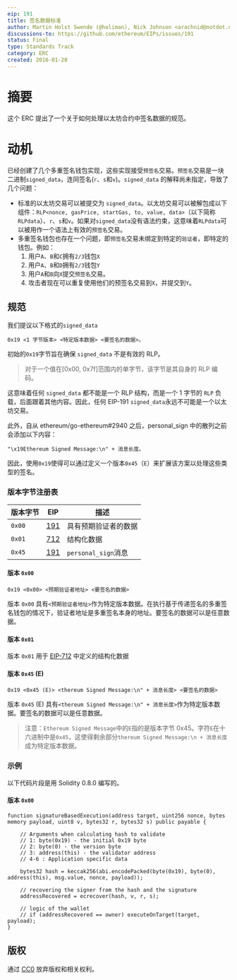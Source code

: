 ```yaml
---
eip: 191
title: 签名数据标准
author: Martin Holst Swende (@holiman), Nick Johnson <arachnid@notdot.net>
discussions-to: https://github.com/ethereum/EIPs/issues/191
status: Final
type: Standards Track
category: ERC
created: 2016-01-20
---
```


# 摘要

这个 ERC 提出了一个关于如何处理以太坊合约中签名数据的规范。

# 动机

已经创建了几个多重签名钱包实现，这些实现接受`预签名`交易。`预签名`交易是一块二进制`signed_data`，连同签名(`r`、`s`和`v`)。`signed_data` 的解释尚未指定，导致了几个问题：

* 标准的以太坊交易可以被提交为 `signed_data`。以太坊交易可以被解包成以下组件：`RLP<nonce, gasPrice, startGas, to, value, data>`（以下简称`RLPdata`）、`r`、`s`和`v`。如果对`signed_data`没有语法约束，这意味着`RLPdata`可以被用作一个语法上有效的`预签名`交易。
* 多重签名钱包也存在一个问题，即`预签名`交易未绑定到特定的`验证者`，即特定的钱包。例如：
    1. 用户`A`、`B`和`C`拥有`2/3`钱包`X`
    2. 用户`A`、`B`和`D`拥有`2/3`钱包`Y`
    3. 用户`A`和`B`向`X`提交`预签名`交易。
    4. 攻击者现在可以重复使用他们的预签名交易到`X`，并提交到`Y`。

## 规范

我们提议以下格式的`signed_data`

```
0x19 <1 字节版本> <特定版本数据> <要签名的数据>。
```

初始的`0x19`字节旨在确保 `signed_data` 不是有效的 RLP。

> 对于一个值在[0x00, 0x7f]范围内的单字节，该字节是其自身的 RLP 编码。

这意味着任何 `signed_data` 都不能是一个 RLP 结构，而是一个 1 字节的 `RLP` 负载，后面跟着其他内容。因此，任何 EIP-191 `signed_data`永远不可能是一个以太坊交易。

此外，自从 ethereum/go-ethereum#2940 之后，personal_sign 中的散列之前会添加以下内容：

```
"\x19Ethereum Signed Message:\n" + 消息长度。
```

因此，使用`0x19`使得可以通过定义一个版本`0x45`（`E`）来扩展该方案以处理这些类型的签名。

### 版本字节注册表

| 版本字节 | EIP            | 描述
| -------- | -------------- | -----------
|    `0x00`    | [191][eip-191] | 具有预期验证者的数据
|    `0x01`    | [712][eip-712] | 结构化数据
|    `0x45`    | [191][eip-191] | `personal_sign`消息

#### 版本 `0x00`

```
0x19 <0x00> <预期验证者地址> <要签名的数据>
```

版本 `0x00` 具有`<预期验证者地址>`作为特定版本数据。在执行基于传递签名的多重签名钱包的情况下，验证者地址是多重签名本身的地址。要签名的数据可以是任意数据。

#### 版本 `0x01`

版本 `0x01` 用于 [EIP-712] 中定义的结构化数据

#### 版本 `0x45` (E)

```
0x19 <0x45 (E)> <thereum Signed Message:\n" + 消息长度> <要签名的数据>
```

版本 `0x45` (E) 具有`<thereum Signed Message:\n" + 消息长度>`作为特定版本数据。要签名的数据可以是任意数据。

> 注意：`Ethereum Signed Message`中的`E`指的是版本字节 0x45。字符`E`在十六进制中是`0x45`，这使得剩余部分`thereum Signed Message:\n + 消息长度`成为特定版本数据。

[EIP-191]: ./eip-191.md
[EIP-712]: ./eip-712.md

### 示例

以下代码片段是用 Solidity 0.8.0 编写的。

#### 版本 `0x00`

```solidity
function signatureBasedExecution(address target, uint256 nonce, bytes memory payload, uint8 v, bytes32 r, bytes32 s) public payable {
        
    // Arguments when calculating hash to validate
    // 1: byte(0x19) - the initial 0x19 byte
    // 2: byte(0) - the version byte
    // 3: address(this) - the validator address
    // 4-6 : Application specific data

    bytes32 hash = keccak256(abi.encodePacked(byte(0x19), byte(0), address(this), msg.value, nonce, payload));

    // recovering the signer from the hash and the signature
    addressRecovered = ecrecover(hash, v, r, s);
   
    // logic of the wallet
    // if (addressRecovered == owner) executeOnTarget(target, payload);
}
```
## 版权

通过 [CC0](../LICENSE.md) 放弃版权和相关权利。